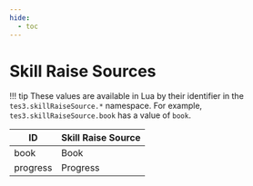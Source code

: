```yaml
---
hide:
  - toc
---
```


# Skill Raise Sources

!!! tip
	These values are available in Lua by their identifier in the `tes3.skillRaiseSource.*` namespace. For example, `tes3.skillRaiseSource.book` has a value of `book`.

ID        | Skill Raise Source
--------- | ------------------
book      | Book
progress  | Progress